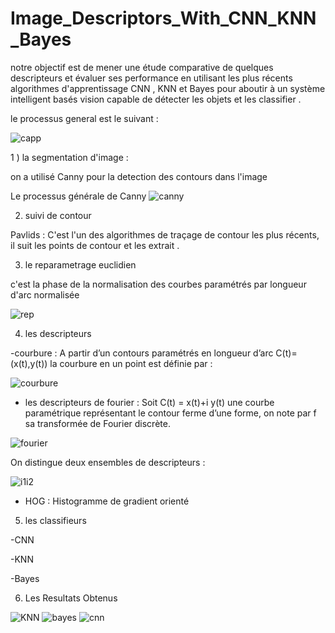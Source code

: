 # Image_Descriptors_With_CNN_KNN_Bayes



notre objectif est de mener une étude comparative de quelques descripteurs et évaluer ses performance en utilisant les plus récents algorithmes d'apprentissage CNN , KNN et Bayes pour aboutir à un système intelligent basés vision capable de détecter les objets et les classifier .

le processus general est le suivant  : 

![capp](https://user-images.githubusercontent.com/65729882/135352370-19734c39-798f-4f37-b23a-71559ce205f7.PNG)




1 ) la segmentation d'image : 

on a utilisé Canny pour la detection des contours dans l'image 

Le processus générale de Canny
![canny](https://user-images.githubusercontent.com/65729882/135352789-e64dd04b-8f92-486b-8840-37d86440540d.PNG)



2) suivi de contour 

Pavlids : C'est l'un des algorithmes de traçage de contour les plus récents, il suit les points de contour et les extrait . 



3) le reparametrage euclidien


c'est la phase de la normalisation des courbes paramétrés par longueur d'arc normalisée

![rep](https://user-images.githubusercontent.com/65729882/135353123-74277301-fead-4407-87de-741c82c69e58.PNG)



4) les descripteurs 


-courbure  :    A partir d’un contours paramétrés en longueur d’arc C(t)=(x(t),y(t))     la courbure en un point est définie par :

![courbure](https://user-images.githubusercontent.com/65729882/135353568-b52395d8-b8e0-41f1-bbfe-25fc0859162c.PNG)


- les descripteurs de fourier :  Soit C(t) = x(t)+i y(t) une courbe paramétrique représentant le contour ferme d’une forme, on note par f sa transformée de Fourier discrète. 


![fourier](https://user-images.githubusercontent.com/65729882/135353586-c4ea7ae8-4aee-457b-903f-ce95f0857126.PNG)


On distingue deux ensembles de descripteurs : 


![i1i2](https://user-images.githubusercontent.com/65729882/135354135-be4c8046-2dea-437d-8756-26c5c60c9bb1.PNG)


- HOG  : Histogramme de gradient orienté



5) les classifieurs 

-CNN

-KNN

-Bayes 



6) Les Resultats Obtenus 


![KNN](https://user-images.githubusercontent.com/65729882/135353338-af1e2bec-5efd-4f47-984a-728fa8989bbc.PNG)
![bayes](https://user-images.githubusercontent.com/65729882/135353347-374fdce1-9d10-4a3e-b6b6-617080cbce1d.PNG)
![cnn](https://user-images.githubusercontent.com/65729882/135353349-c41f77c3-8079-46fc-921e-be452ca2ef38.PNG)

